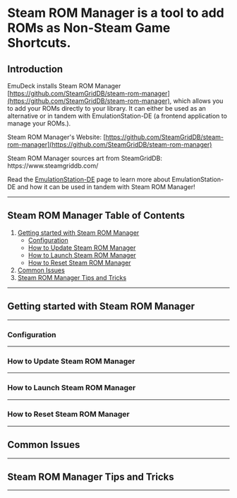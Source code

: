 # Steam ROM Manager is a tool to add ROMs as Non-Steam Game Shortcuts.

## Introduction

EmuDeck installs Steam ROM Manager [https://github.com/SteamGridDB/steam-rom-manager](https://github.com/SteamGridDB/steam-rom-manager), which allows you to add your ROMs directly to your library.  It can either be used as an alternative or in tandem with EmulationStation-DE (a frontend application to manage your ROMs.).

Steam ROM Manager's Website: [https://github.com/SteamGridDB/steam-rom-manager](https://github.com/SteamGridDB/steam-rom-manager)

Steam ROM Manager sources art from SteamGridDB: https\://www\.steamgriddb.com/


Read the [EmulationStation-DE](../windows/emulationstation-de.md) page to learn more about EmulationStation-DE and how it can be used in tandem with Steam ROM Manager!

***

## Steam ROM Manager Table of Contents

1. [Getting started with Steam ROM Manager](#getting-started-with-steam-rom-manager)
   - [Configuration](#configuration)
   - [How to Update Steam ROM Manager](#how-to-update-steam-rom-manager)
   - [How to Launch Steam ROM Manager](#how-to-launch-steam-rom-manager)
   - [How to Reset Steam ROM Manager](#how-to-reset-steam-rom-manager)
2. [Common Issues](#common-issues)
3. [Steam ROM Manager Tips and Tricks](#steam-rom-manager-tips-and-tricks)

***

## Getting started with Steam ROM Manager

***

### Configuration

***

### How to Update Steam ROM Manager

***

### How to Launch Steam ROM Manager

***

### How to Reset Steam ROM Manager

***

## Common Issues

***

## Steam ROM Manager Tips and Tricks

***
